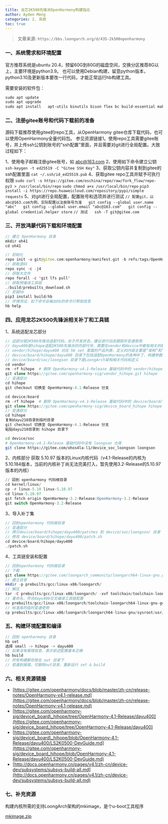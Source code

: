```yaml
---
title: 龙芯2K500先锋派OpenHarmony构建指北
author: Ayden Meng
categories: 2. 系统
toc: true
---
```


> 文章来源: `https://bbs.loongarch.org/d/435-2k500openharmony`

### 一、系统需求和环境配置

官方推荐系统是ubuntu 20.4，预留60G到80G的磁盘空间，交换分区推荐8G以上，主要环境是python3.9。
也可以使用Debian构建，留意python版本，python3.10及更新版本要改一行代码，才能正常运行hb构建工具。

需要安装的软件包：

```scss
sudo apt update
sudo apt upgrade
sudo apt install   apt-utils binutils bison flex bc build-essential make mtd-utils gcc-arm-linux-gnueabi u-boot-tools python3.9 python3-pip git zip unzip curl wget gcc g++ ruby dosfstools mtools default-jre default-jdk scons python3-distutils perl openssl libssl-dev cpio git-lfs m4 ccache zlib1g-dev tar rsync liblz4-tool genext2fs binutils-dev device-tree-compiler e2fsprogs git-core gnupg gnutls-bin gperf lib32ncurses5-dev libffi-dev zlib* libelf-dev libx11-dev libgl1-mesa-dev lib32z1-dev xsltproc x11proto-core-dev libc6-dev-i386 libxml2-dev lib32z-dev libdwarf-dev grsync xxd libglib2.0-dev libpixman-1-dev kmod jfsutils reiserfsprogs xfsprogs squashfs-tools  pcmciautils quota ppp libtinfo-dev libtinfo5 libncurses5 libncurses5-dev libncursesw5 libstdc++6  gcc-arm-none-eabi vim ssh locales doxygen libxinerama-dev libxcursor-dev libxrandr-dev libxi-dev npm libfl-dev
```

### 二、注册gitee账号和代码下载前的准备

源码下载推荐使用gitee的repo工具，从OpenHarmony gitee仓库下载代码，也可以使用OpenHarmony全量代码包。
参见资源链接1。使用repo工具需要gitee账号，并上传ssh公钥到账号的"ssh配置”里面，并且需要对git进行全局配置。大致过程如下：

1、使用电子邮箱注册gitee账号，如 [abc@163.com](mailto:abc@163.com)
2、使用如下命令建立公钥
`ssh-keygen -t ed25519 -C "Gitee SSH Key"`
3、获取公钥内容并复制到gitee的ssh配置里面
`cat ~/.ssh/id_ed25519.pub`
4、获取gitee repo工具并赋予可执行权限
`sudo curl -s https://gitee.com/oschina/repo/raw/fork_flow/repo-py3 > /usr/local/bin/repo`
`sudo chmod a+x /usr/local/bin/repo`
`pip3 install -i https://repo.huaweicloud.com/repository/pypi/simple requests`
5、对git进行全局配置，配置账号和选项并进行测试
`// 配置git，以abc@163.com为例，实际配置以注册账号为准   git config --global user.name "abc"   git config --global user.email "abc@163.com"   git config --global credential.helper store`
`// 测试   ssh -T git@gitee.com`

### 三、开放鸿蒙代码下载和环境配置

```kotlin
// 建立 OpenHarmony 目录
mkdir oh41
cd oh41

// 初始化
repo init -u git@gitee.com:openharmony/manifest.git -b refs/tags/OpenHarmony-v4.1-Release --no-repo-verify
// 获取源码
repo sync -c -j4
// 获取大文件
repo forall -c 'git lfs pull'
// 获取预编译工具链
./build/prebuilts_download.sh
// 安装hb
pip3 install build/hb
// 环境测试，如下命令会输出hb的命令行帮助信息
hb help
```

### 四、应用龙芯2K500先锋派相关补丁和工具链

1、系统适配龙芯部分

```php
// 这部分是2K500先锋派适配代码，处于开发状态，建议进行动态跟踪并变通使用
// dayu400是hihope适配2K500先锋派的内部代号，需要在vendor和device中都有相关的配置
// vendor/hihope/dayu400 对应 hb set 里面的产品列表，定义的内容主要是“架构”和“功能”的定义
// device/board/hihope/dayu400 目录下包括适配OpenHarmony的各种补丁、构建参数的相关定义
// device/board/soc/loongson 目录下是LoongArch架构相关代码和定义
cd vendor
rm -rf hihope  # 删除 OpenHarmony-v4.1-Release 基础代码中的 vendor/hihope 仓库
git clone https://gitee.com/openharmony-sig/vendor_hihope.git hihope
// 变通部分
cd hihope
git checkout 切换至 OpenHarmony-4.1-Release 分支

cd device/board
rm -rf hihope  # 删除 OpenHarmony-v4.1-Release 基础代码中的 device/board/hihope 仓库
git clone https://gitee.com/openharmony-sig/device_board_hihope hihope
// 变通部分
cd hihope
复制dayu210目录到临时目录
git checkout 切换至 OpenHarmony-4.1-Release 分支
粘贴dayu210目录到 hihope 目录下
```

```bash
cd device/soc
# OpenHarmony-v4.1-Release 基础代码中没有 loongson 仓库
git clone https://gitee.com/ohos4la-l1/device_soc_loongson loongson
```

2、内核部分
获取 5.10.97 版本的Linux内核代码（v4.1-Release的内核为 5.10.184版本，当前的内核补丁尚无法完美打入，暂先使用3.2-Release的5.10.97 版本的内核）

```sql
// 回到 openharmony 代码根目录
cd kernel/linux/
cp -r linux-5.10 linux-5.10.97
cd linux-5.10.97
git fetch origin OpenHarmony-3.2-Release:OpenHarmony-3.2-Release
git switch OpenHarmony-3.2-Release
```

3、导入补丁集

```cpp
// 回到openharmony 代码根目录
// 变通部分
// 拷贝device/board/hihope/dayu400/patches 到 device/soc/loongson/ 目录
// 修改 device/board/hihope/dayu400/patch.sh
cd device/board/hihope/dayu400
./patch.sh
```

4、工具链安装和配置

```php
// 回到openharmony 代码根目录
// 下载
git clone https://gitee.com/loongarch_community/loongarch64-linux-gnu.git toolchain
// 建立目录
mkdir -p prebuilts/gcc/linux-x86/loongarch/
// 解压
tar -C prebuilts/gcc/linux-x86/loongarch/ -xvf toolchain/toolchain-loongarch64-linux-gnu-gcc8-host-x86_64-2022-07-18.tar.xz
// 重命名，符合dayu400交叉编译工具链配置
mv prebuilts/gcc/linux-x86/loongarch/toolchain-loongarch64-linux-gnu-gcc8-host-x86_64-2022-07-18 prebuilts/gcc/linux-x86/loongarch/loongarch64-linux-gnu/
// 标准库的临时变通使用
cp prebuilts/gcc/linux-x86/loongarch/loongarch64-linux-gnu/sysroot/usr/lib64/libstdc++.so prebuilts/gcc/linux-x86/loongarch/loongarch64-linux-gnu/sysroot/usr/lib64/libc++.so
```

### 五、构建环境配置和编译

```rust
// 回到 openharmony 目录
hb set
选择 small -> hihope -> dayu400
// 如果没有报错信息，表示前述配置基本正确
hb build
// 所有构建都存放在 out 目录下
// 若遇到报错，可删除out目录，重新运行 set & build
```

### 六、相关资源链接

+   [https://gitee.com/openharmony/docs/blob/master/zh-cn/release-notes/OpenHarmony-v4.1-release.md](https://gitee.com/openharmony/docs/blob/master/zh-cn/release-notes/OpenHarmony-v4.1-release.md)
+   [https://gitee.com/openharmony-sig/device\_board\_hihope/tree/OpenHarmony-4.1-Release/dayu400](https://gitee.com/openharmony-sig/device_board_hihope/tree/OpenHarmony-4.1-Release/dayu400)
+   [https://gitee.com/openharmony-sig/device\_board\_hihope/blob/OpenHarmony-4.1-Release/dayu400/LS2K0500-DevGuide.md](https://gitee.com/openharmony-sig/device_board_hihope/blob/OpenHarmony-4.1-Release/dayu400/LS2K0500-DevGuide.md)
+   [http://docs.openharmony.cn/pages/v4.1/zh-cn/device-dev/subsystems/subsys-build-all.md](http://docs.openharmony.cn/pages/v4.1/zh-cn/device-dev/subsystems/subsys-build-all.md)

### 七、补充资源

构建内核所需的支持LoongArch架构的mkimage，是个u-boot工具程序

[mkimage.zip](https://bbs.loongarch.org/d/435-2k500openharmony)

